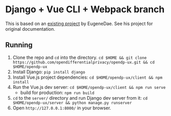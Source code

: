 # Django + Vue CLI + Webpack branch

This is based on an [existing project](https://github.com/EugeneDae/django-vue-cli-webpack-demo) by EugeneDae. See his project for original documentation.

## Running

1. Clone the repo and `cd` into the directory. `cd $HOME && git clone https://github.com/opendifferentialprivacy/opendp-ux.git && cd $HOME/opendp-ux`
2. Install Django: `pip install django`
3. Install Vue.js project dependencies: `cd $HOME/opendp-ux/client && npm install`
4. Run the Vue.js dev server: `cd $HOME/opendp-ux/client && npm run serve`
   - build for production: `npm run build`
5. `cd` to the `server/` directory and run Django dev server from it: `cd $HOME/opendp-ux/server && python manage.py runserver`
6. Open `http://127.0.0.1:8000/` in your browser.
